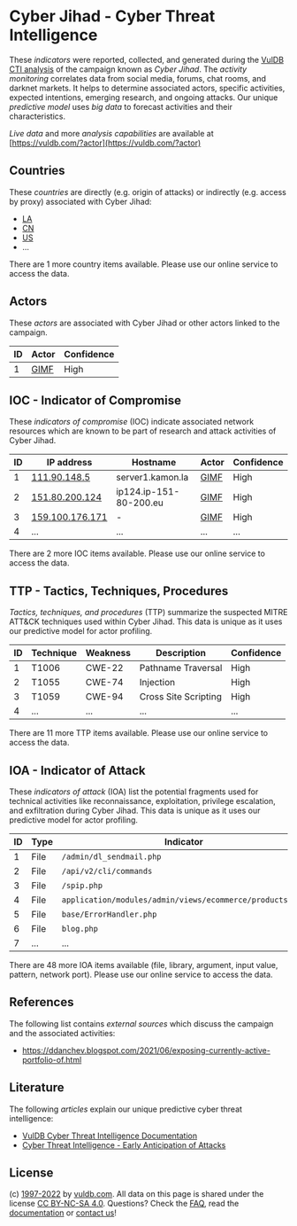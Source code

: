 # Cyber Jihad - Cyber Threat Intelligence

These _indicators_ were reported, collected, and generated during the [VulDB CTI analysis](https://vuldb.com/?kb.cti) of the campaign known as _Cyber Jihad_. The _activity monitoring_ correlates data from social media, forums, chat rooms, and darknet markets. It helps to determine associated actors, specific activities, expected intentions, emerging research, and ongoing attacks. Our unique _predictive model_ uses _big data_ to forecast activities and their characteristics.

_Live data_ and more _analysis capabilities_ are available at [https://vuldb.com/?actor](https://vuldb.com/?actor)

## Countries

These _countries_ are directly (e.g. origin of attacks) or indirectly (e.g. access by proxy) associated with Cyber Jihad:

* [LA](https://vuldb.com/?country.la)
* [CN](https://vuldb.com/?country.cn)
* [US](https://vuldb.com/?country.us)
* ...

There are 1 more country items available. Please use our online service to access the data.

## Actors

These _actors_ are associated with Cyber Jihad or other actors linked to the campaign.

ID | Actor | Confidence
-- | ----- | ----------
1 | [GIMF](https://vuldb.com/?actor.gimf) | High

## IOC - Indicator of Compromise

These _indicators of compromise_ (IOC) indicate associated network resources which are known to be part of research and attack activities of Cyber Jihad.

ID | IP address | Hostname | Actor | Confidence
-- | ---------- | -------- | ----- | ----------
1 | [111.90.148.5](https://vuldb.com/?ip.111.90.148.5) | server1.kamon.la | [GIMF](https://vuldb.com/?actor.gimf) | High
2 | [151.80.200.124](https://vuldb.com/?ip.151.80.200.124) | ip124.ip-151-80-200.eu | [GIMF](https://vuldb.com/?actor.gimf) | High
3 | [159.100.176.171](https://vuldb.com/?ip.159.100.176.171) | - | [GIMF](https://vuldb.com/?actor.gimf) | High
4 | ... | ... | ... | ...

There are 2 more IOC items available. Please use our online service to access the data.

## TTP - Tactics, Techniques, Procedures

_Tactics, techniques, and procedures_ (TTP) summarize the suspected MITRE ATT&CK techniques used within Cyber Jihad. This data is unique as it uses our predictive model for actor profiling.

ID | Technique | Weakness | Description | Confidence
-- | --------- | -------- | ----------- | ----------
1 | T1006 | CWE-22 | Pathname Traversal | High
2 | T1055 | CWE-74 | Injection | High
3 | T1059 | CWE-94 | Cross Site Scripting | High
4 | ... | ... | ... | ...

There are 11 more TTP items available. Please use our online service to access the data.

## IOA - Indicator of Attack

These _indicators of attack_ (IOA) list the potential fragments used for technical activities like reconnaissance, exploitation, privilege escalation, and exfiltration during Cyber Jihad. This data is unique as it uses our predictive model for actor profiling.

ID | Type | Indicator | Confidence
-- | ---- | --------- | ----------
1 | File | `/admin/dl_sendmail.php` | High
2 | File | `/api/v2/cli/commands` | High
3 | File | `/spip.php` | Medium
4 | File | `application/modules/admin/views/ecommerce/products.php` | High
5 | File | `base/ErrorHandler.php` | High
6 | File | `blog.php` | Medium
7 | ... | ... | ...

There are 48 more IOA items available (file, library, argument, input value, pattern, network port). Please use our online service to access the data.

## References

The following list contains _external sources_ which discuss the campaign and the associated activities:

* https://ddanchev.blogspot.com/2021/06/exposing-currently-active-portfolio-of.html

## Literature

The following _articles_ explain our unique predictive cyber threat intelligence:

* [VulDB Cyber Threat Intelligence Documentation](https://vuldb.com/?kb.cti)
* [Cyber Threat Intelligence - Early Anticipation of Attacks](https://www.scip.ch/en/?labs.20201022)

## License

(c) [1997-2022](https://vuldb.com/?kb.changelog) by [vuldb.com](https://vuldb.com/?kb.about). All data on this page is shared under the license [CC BY-NC-SA 4.0](https://creativecommons.org/licenses/by-nc-sa/4.0/). Questions? Check the [FAQ](https://vuldb.com/?kb.faq), read the [documentation](https://vuldb.com/?kb) or [contact us](https://vuldb.com/?contact)!

